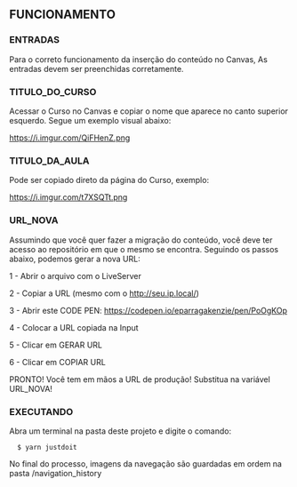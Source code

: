 ## FUNCIONAMENTO

### ENTRADAS 
  
  Para o correto funcionamento da inserção do conteúdo no Canvas,
  As entradas devem ser preenchidas corretamente.

### TITULO_DO_CURSO

  Acessar o Curso no Canvas e copiar o nome que aparece
  no canto superior esquerdo. Segue um exemplo visual abaixo:

  https://i.imgur.com/QiFHenZ.png

### TITULO_DA_AULA

  Pode ser copiado direto da página do Curso, exemplo:

  https://i.imgur.com/t7XSQTt.png

### URL_NOVA

  Assumindo que você quer fazer a migração do conteúdo, você deve
  ter acesso ao repositório em que o mesmo se encontra. Seguindo os
  passos abaixo, podemos gerar a nova URL:

  1 - Abrir o arquivo com o LiveServer

  2 - Copiar a URL (mesmo com o http://seu.ip.local/)

  3 - Abrir este CODE PEN: https://codepen.io/eparragakenzie/pen/PoOgKOp

  4 - Colocar a URL copiada na Input

  5 - Clicar em GERAR URL

  6 - Clicar em COPIAR URL
  
  PRONTO! Você tem em mãos a URL de produção! Substitua na variável URL_NOVA!

### EXECUTANDO 

  Abra um terminal na pasta deste projeto e digite o comando:
```
  $ yarn justdoit
```
  No final do processo, imagens da navegação são guardadas em ordem
  na pasta /navigation_history